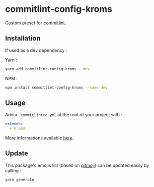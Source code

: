 # commitlint-config-kroms

Custom preset for [commitlint](https://github.com/conventional-changelog/commitlint).

## Installation

If used as a dev dependency :

Yarn :
```sh
yarn add commitlint-config-kroms --dev
```

NPM :
```sh
npm install commitlint-config-kroms --save-dev
```

## Usage

Add a `.commitlintrc.yml` at the root of your project with :
```yml
extends:
  - kroms
```

More informations available [here](https://github.com/conventional-changelog/commitlint).

## Update

This package's emojis list (based on [gitmoji](https://gitmoji.carloscuesta.me)) can be updated easily by calling :
```sh
yarn generate
```